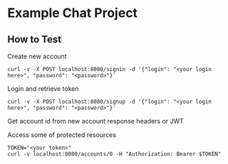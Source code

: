 Example Chat Project
====================

How to Test
-----------

Create new account

    curl -v -X POST localhost:8080/signin -d '{"login": "<your login here>", "password": "<password>"}'

Login and retrieve token

    curl -v -X POST localhost:8080/signup -d '{"login": "<your login here>", "password": "<password>"}'

Get account id from new account response headers or JWT

Access some of protected resources

    TOKEN="<your token>"
    curl -v localhost:8080/accounts/0 -H "Authorization: Bearer $TOKEN"